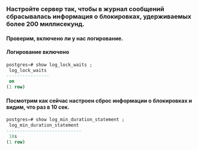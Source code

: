 
### Настройте сервер так, чтобы в журнал сообщений сбрасывалась информация о блокировках, удерживаемых более 200 миллисекунд.
#### Проверим, включено ли у нас логирование. 
#### Логирование включено
```sql
postgres=# show log_lock_waits ;
 log_lock_waits
----------------
 on
(1 row)

```
#### Посмотрим как сейчас настроен сброс информации о блокировках и видим, что раз в 10 сек.
```sql
postgres=# show log_min_duration_statement ;
 log_min_duration_statement
----------------------------
 10s
(1 row)
```
